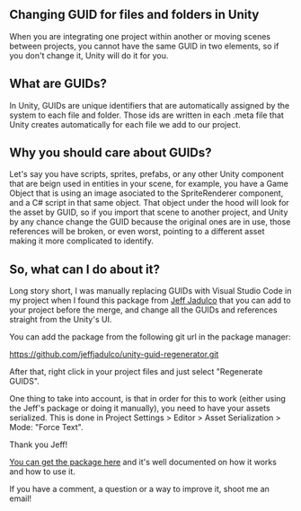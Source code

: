 ## Changing GUID for files and folders in Unity

When you are integrating one project within another or moving scenes between projects, you cannot have the same GUID in two elements, so if you don't change it, Unity will do it for you.

<h2>What are GUIDs?</h2>

In Unity, GUIDs are unique identifiers that are automatically assigned by the system to each file and folder. Those ids are written in each .meta file that Unity creates automatically for each file we add to our project.

<h2>Why you should care about GUIDs? </h2>

Let's say you have scripts, sprites, prefabs, or any other Unity component that are beign used in entities in your scene, for example, you have a Game Object that is using an image asociated to the SpriteRenderer component, and a C# script in that same object. That object under the hood will look for the asset by GUID, so if you import that scene to another project, and Unity by any chance change the GUID because the original ones are in use, those references will be broken, or even worst, pointing to a different asset making it more complicated to identify.

<h2>So, what can I do about it?</h2>

Long story short, I was manually replacing GUIDs with Visual Studio Code in my project when I found this package from <a href="https://jeffjadulco.com/" target="_blank">Jeff Jadulco</a> that you can add to your project before the merge, and change all the GUIDs and references straight from the Unity's UI. 

You can add the package from the following git url in the package manager:

https://github.com/jeffjadulco/unity-guid-regenerator.git

After that, right click in your project files and just select "Regenerate GUIDS".

One thing to take into account, is that in order for this to work (either using the Jeff's package or doing it manually), you need to have your assets serialized. This is done in Project Settings > Editor > Asset Serialization > Mode: "Force Text".

Thank you Jeff!

<a target="_blank" href="https://github.com/jeffjadulco/unity-guid-regenerator">You can get the package here</a> and it's well documented on how it works and how to use it.

If you have a comment, a question or a way to improve it, shoot me an email!